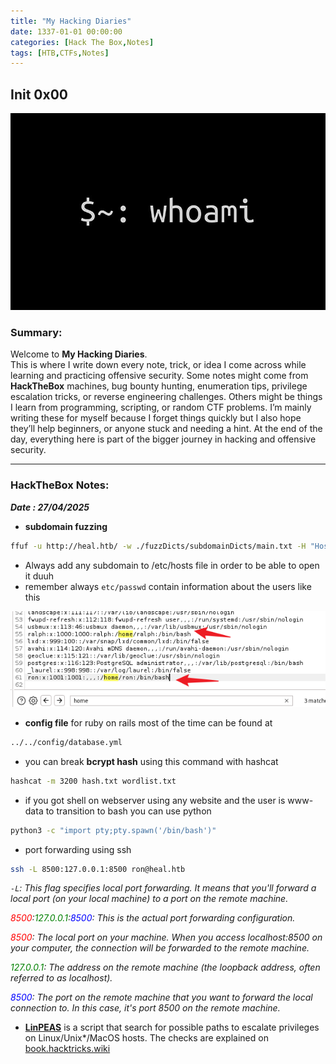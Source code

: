 ```yaml
---
title: "My Hacking Diaries"
date: 1337-01-01 00:00:00 
categories: [Hack The Box,Notes]
tags: [HTB,CTFs,Notes]
---
```

## Init 0x00
![](../whoami.png)

### Summary:
Welcome to **My Hacking Diaries**.  
This is where I write down every note, trick, or idea I come across while learning and practicing offensive security. 
Some notes might come from **HackTheBox** machines, bug bounty hunting, enumeration tips, privilege escalation tricks, or reverse engineering challenges. 
Others might be things I learn from programming, scripting, or random CTF problems. 
I’m mainly writing these for myself because I forget things quickly but I also hope they’ll help beginners, or anyone stuck and needing a hint. At the end of the day, everything here is part of the bigger journey in hacking and offensive security.

---

### HackTheBox Notes:  
**_Date : 27/04/2025_**

- **subdomain fuzzing**
```bash
ffuf -u http://heal.htb/ -w ./fuzzDicts/subdomainDicts/main.txt -H "Host:FUZZ.heal.htb"  -mc 200
```

- Always add any subdomain to /etc/hosts file in order to be able to open it duuh
- remember always `etc/passwd` contain information about the users like this 

![alt text](../image-78.png)

- **config file** for ruby on rails most of the time can be found at 
```bash
../../config/database.yml
```
- you can break **bcrypt hash** using this command with hashcat
```bash
hashcat -m 3200 hash.txt wordlist.txt
```
- if you got shell on webserver using any website and the user is www-data to transition to bash you can use python 
```bash
python3 -c "import pty;pty.spawn('/bin/bash')"
```
- port forwarding using ssh 

```bash
ssh -L 8500:127.0.0.1:8500 ron@heal.htb 
```

_`-L`: This flag specifies local port forwarding. It means that you'll forward a local port (on your local machine) to a port on the remote machine._

_<span style="color:red;">8500</span>:<span style="color:green;">127.0.0.1</span>:<span style="color:blue;">8500</span>: This is the actual port forwarding configuration._

_<span style="color:red;">8500</span>: The local port on your machine. When you access localhost:8500 on your computer, the connection will be forwarded to the remote machine._

_<span style="color:green;">127.0.0.1</span>: The address on the remote machine (the loopback address, often referred to as localhost)._

_<span style="color:blue;">8500</span>: The port on the remote machine that you want to forward the local connection to. In this case, it's port 8500 on the remote machine._

- **[LinPEAS](https://github.com/peass-ng/PEASS-ng/tree/master/linPEAS)** is a script that search for possible paths to escalate privileges on Linux/Unix*/MacOS hosts. The checks are explained on [book.hacktricks.wiki](https://book.hacktricks.wiki)